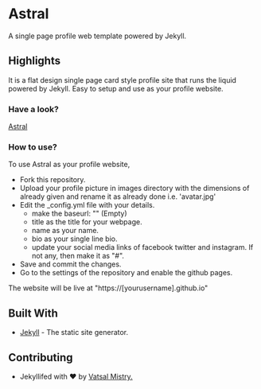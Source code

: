 # Astral

A single page profile web template powered by Jekyll.

## Highlights

It is a flat design single page card style profile site that runs the liquid powered by Jekyll. Easy to setup and use as your profile website.

### Have a look?

[Astral](https://mistryvatsal.github.io/astral/)

### How to use?

To use Astral as your profile website, 


* Fork this repository.
* Upload your profile picture in images directory with the dimensions of already given and rename it as already done i.e. 'avatar.jpg'
* Edit the _config.yml file with your details.
    * make the baseurl: "" (Empty)
    * title as the title for your webpage.
    * name as your name.
    * bio as your single line bio.
    * update your social media links of facebook twitter and instagram. If not any, then make it as "#".
* Save and commit the changes.
* Go to the settings of the repository and enable the  github pages.

The website will be live at "https://[yourusername].github.io"

## Built With

* [Jekyll](https://jekyllrb.com/) - The static site generator.

## Contributing
* Jekyllifed with ❤ by [Vatsal Mistry.](https://mistryvatsal.github.io)




